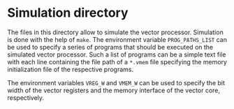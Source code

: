 # Simulation directory

The files in this directory allow to simulate the vector processor.  Simulation
is done with the help of `make`.   The environment variable `PROG_PATHS_LIST`
can be used to specify a series of programs that should be executed on the
simulated vector processor.  Such a list of programs can be a simple text file
with each line containing the file path of a `*.vmem` file specifying the
memory initialization file of the respective programs.

The environment variables `VREG_W` and `VMEM_W` can be used to specify the bit
width of the vector registers and the memory interface of the vector core,
respectively.
